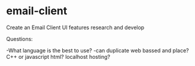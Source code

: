 # email-client

Create an Email Client 
UI features 
research and develop 

Questions:

-What language is the best to use? 
-can duplicate web bassed and place?
C++ or javascript html? 
localhost hosting? 

